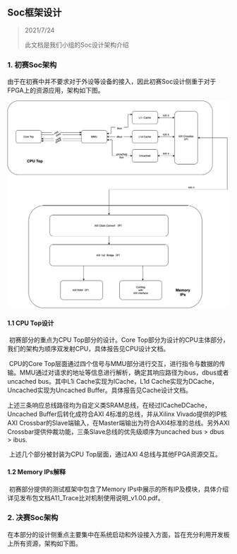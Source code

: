 ## Soc框架设计

> 2021/7/24
>
> 此文档是我们小组的Soc设计架构介绍



### 1. 初赛Soc架构

​		由于在初赛中并不要求对于外设等设备的接入，因此初赛Soc设计侧重于对于FPGA上的资源应用，架构如下图。

<img src="./资料图片/Soc_arch.png" alt="image-20210724031945889" style="zoom:67%;" />

#### 1.1 CPU Top设计

​		初赛部分的重点为CPU Top部分的设计。Core Top部分为设计的CPU主体部分，我们的架构为顺序双发射CPU，具体报告见CPU设计文档。

​		CPU的Core Top层面通过四个信号与MMU部分进行交互，进行指令与数据的传输。MMU通过对请求的地址等信息进行解析，确定其响应路径为ibus，dbus或者uncached bus。其中L1i Cache实现为ICache，L1d Cache实现为DCache，Uncached实现为Uncached Buffer。具体报告见Cache设计文档。

​		上述三条响应总线路径均为自定义类SRAM总线，在经过ICacheDCache，Uncached Buffer后转化成符合AXI 4标准的总线，并从Xilinx Vivado提供的IP核AXI Crossbar的Slave端输入，在Master端输出为符合AXI4标准的总线。另外AXI Crossbar提供仲裁功能，三条Slave总线的优先级顺序为uncached bus > dbus > ibus.

​		上述几个部分被封装为CPU Top层面，通过AXI 4总线与其他FPGA资源交互。

#### 1.2 Memory IPs解释

​		初赛部分提供的测试框架中包含了Memory IPs中展示的所有IP及模块，具体介绍详见发布包文档A11_Trace比对机制使用说明_v1.00.pdf。



### 2. 决赛Soc架构

​		在本部分的设计侧重点主要集中在系统启动和外设接入方面，旨在充分利用开发板上所有资源，架构如下图。

